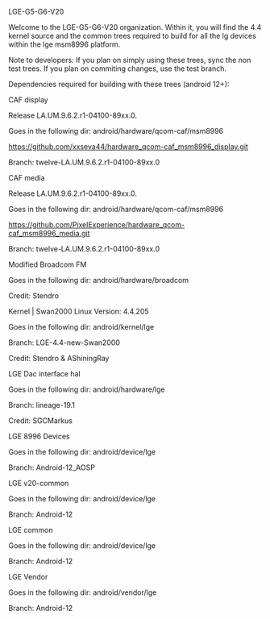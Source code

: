 LGE-G5-G6-V20

Welcome to the LGE-G5-G6-V20 organization. Within it, you will find the 4.4 kernel source and the common trees required to build for all the lg devices within the lge msm8996 platform. 

Note to developers:
If you plan on simply using these trees, sync the non test trees. If you plan on commiting changes, use the test branch. 


Dependencies required for building with these trees (android 12+):



CAF display

Release LA.UM.9.6.2.r1-04100-89xx.0.

Goes in the following dir: android/hardware/qcom-caf/msm8996

https://github.com/xxseva44/hardware_qcom-caf_msm8996_display.git

Branch: twelve-LA.UM.9.6.2.r1-04100-89xx.0



CAF media

Release LA.UM.9.6.2.r1-04100-89xx.0.

Goes in the following dir: android/hardware/qcom-caf/msm8996

https://github.com/PixelExperience/hardware_qcom-caf_msm8996_media.git

Branch: twelve-LA.UM.9.6.2.r1-04100-89xx.0



Modified Broadcom FM

Goes in the following dir: android/hardware/broadcom

Credit: Stendro



Kernel | Swan2000 Linux Version: 4.4.205

Goes in the following dir: android/kernel/lge

Branch: LGE-4.4-new-Swan2000

Credit: Stendro & AShiningRay



LGE Dac interface hal

Goes in the following dir: android/hardware/lge

Branch: lineage-19.1

Credit: SGCMarkus



LGE 8996 Devices

Goes in the following dir: android/device/lge

Branch: Android-12_AOSP



LGE v20-common

Goes in the following dir: android/device/lge

Branch: Android-12



LGE common

Goes in the following dir: android/device/lge

Branch: Android-12


LGE Vendor

Goes in the following dir: android/vendor/lge

Branch: Android-12
